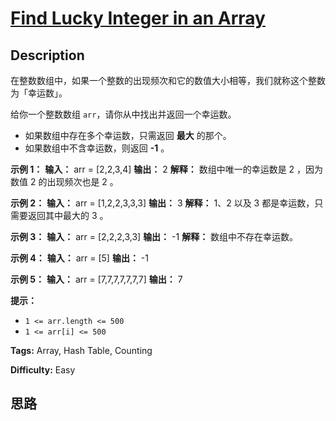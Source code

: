 # [Find Lucky Integer in an Array][title]

## Description

在整数数组中，如果一个整数的出现频次和它的数值大小相等，我们就称这个整数为「幸运数」。

给你一个整数数组 `arr`，请你从中找出并返回一个幸运数。

  * 如果数组中存在多个幸运数，只需返回 **最大** 的那个。
  * 如果数组中不含幸运数，则返回 **-1** 。



**示例 1：**
            **输入：** arr = [2,2,3,4]    **输出：** 2    **解释：** 数组中唯一的幸运数是 2 ，因为数值 2 的出现频次也是 2 。    

**示例 2：**
            **输入：** arr = [1,2,2,3,3,3]    **输出：** 3    **解释：** 1、2 以及 3 都是幸运数，只需要返回其中最大的 3 。    

**示例 3：**
            **输入：** arr = [2,2,2,3,3]    **输出：** -1    **解释：** 数组中不存在幸运数。    

**示例 4：**
            **输入：** arr = [5]    **输出：** -1    

**示例 5：**
            **输入：** arr = [7,7,7,7,7,7,7]    **输出：** 7    



**提示：**

  * `1 <= arr.length <= 500`
  * `1 <= arr[i] <= 500`


**Tags:** Array, Hash Table, Counting

**Difficulty:** Easy

## 思路

[title]: https://leetcode-cn.com/problems/find-lucky-integer-in-an-array
